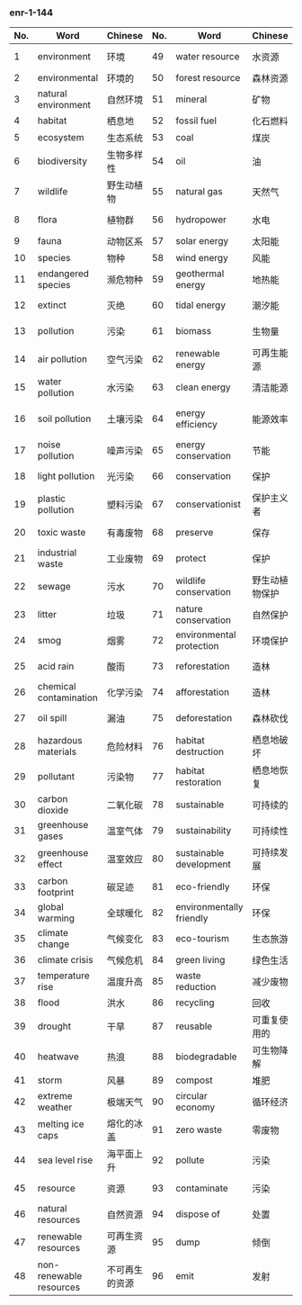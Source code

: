 ### enr-1-144

| No. | Word | Chinese | No. | Word | Chinese | No. | Word | Chinese |
|-----|------|---------|-----|------|---------|-----|------|---------|
| 1 | environment | 环境 | 49 | water resource | 水资源 | 97 | reduce emissions | 减少排放 |
| 2 | environmental | 环境的 | 50 | forest resource | 森林资源 | 98 | mitigate | 缓解 |
| 3 | natural environment | 自然环境 | 51 | mineral | 矿物 | 99 | combat | 战斗 |
| 4 | habitat | 栖息地 | 52 | fossil fuel | 化石燃料 | 100 | tackle | 处理 |
| 5 | ecosystem | 生态系统 | 53 | coal | 煤炭 | 101 | regulate | 调节 |
| 6 | biodiversity | 生物多样性 | 54 | oil | 油 | 102 | enforce | 执行 |
| 7 | wildlife | 野生动植物 | 55 | natural gas | 天然气 | 103 | monitor | 监视器 |
| 8 | flora | 植物群 | 56 | hydropower | 水电 | 104 | environmental policy | 环境政策 |
| 9 | fauna | 动物区系 | 57 | solar energy | 太阳能 | 105 | regulation | 规定 |
| 10 | species | 物种 | 58 | wind energy | 风能 | 106 | legislation | 立法 |
| 11 | endangered species | 濒危物种 | 59 | geothermal energy | 地热能 | 107 | environmental awareness | 环境意识 |
| 12 | extinct | 灭绝 | 60 | tidal energy | 潮汐能 | 108 | public awareness | 公众意识 |
| 13 | pollution | 污染 | 61 | biomass | 生物量 | 109 | environmental campaign | 环境运动 |
| 14 | air pollution | 空气污染 | 62 | renewable energy | 可再生能源 | 110 | climate action | 气候行动 |
| 15 | water pollution | 水污染 | 63 | clean energy | 清洁能源 | 111 | pressure group | 压力组 |
| 16 | soil pollution | 土壤污染 | 64 | energy efficiency | 能源效率 | 112 | non-governmental organization | 非政府组织 |
| 17 | noise pollution | 噪声污染 | 65 | energy conservation | 节能 | 113 | NGO | 非政府组织 |
| 18 | light pollution | 光污染 | 66 | conservation | 保护 | 114 | international cooperation | 国际合作 |
| 19 | plastic pollution | 塑料污染 | 67 | conservationist | 保护主义者 | 115 | carbon trading | 碳交易 |
| 20 | toxic waste | 有毒废物 | 68 | preserve | 保存 | 116 | emission trading | 排放交易 |
| 21 | industrial waste | 工业废物 | 69 | protect | 保护 | 117 | climate agreement | 气候协议 |
| 22 | sewage | 污水 | 70 | wildlife conservation | 野生动植物保护 | 118 | Paris Agreement | 巴黎协定 |
| 23 | litter | 垃圾 | 71 | nature conservation | 自然保护 | 119 | climate resilience | 气候弹性 |
| 24 | smog | 烟雾 | 72 | environmental protection | 环境保护 | 120 | environmental ethics | 环境伦理 |
| 25 | acid rain | 酸雨 | 73 | reforestation | 造林 | 121 | ecological footprint | 生态足迹 |
| 26 | chemical contamination | 化学污染 | 74 | afforestation | 造林 | 122 | carbon neutrality | 碳中立性 |
| 27 | oil spill | 漏油 | 75 | deforestation | 森林砍伐 | 123 | carbon offsetting | 碳抵消 |
| 28 | hazardous materials | 危险材料 | 76 | habitat destruction | 栖息地破坏 | 124 | environmental justice | 环境正义 |
| 29 | pollutant | 污染物 | 77 | habitat restoration | 栖息地恢复 | 125 | environmental degradation | 环境退化 |
| 30 | carbon dioxide | 二氧化碳 | 78 | sustainable | 可持续的 | 126 | habitat fragmentation | 栖息地破碎 |
| 31 | greenhouse gases | 温室气体 | 79 | sustainability | 可持续性 | 127 | water scarcity | 缺水 |
| 32 | greenhouse effect | 温室效应 | 80 | sustainable development | 可持续发展 | 128 | soil erosion | 土壤侵蚀 |
| 33 | carbon footprint | 碳足迹 | 81 | eco-friendly | 环保 | 129 | desertification | 荒漠化 |
| 34 | global warming | 全球暖化 | 82 | environmentally friendly | 环保 | 130 | marine ecosystem | 海洋生态系统 |
| 35 | climate change | 气候变化 | 83 | eco-tourism | 生态旅游 | 131 | coral reef | 珊瑚礁 |
| 36 | climate crisis | 气候危机 | 84 | green living | 绿色生活 | 132 | rainforest | 雨林 |
| 37 | temperature rise | 温度升高 | 85 | waste reduction | 减少废物 | 133 | wetland | 湿地 |
| 38 | flood | 洪水 | 86 | recycling | 回收 | 134 | grassland | 草原 |
| 39 | drought | 干旱 | 87 | reusable | 可重复使用的 | 135 | urbanization | 城市化 |
| 40 | heatwave | 热浪 | 88 | biodegradable | 可生物降解 | 136 | overpopulation | 人口过多 |
| 41 | storm | 风暴 | 89 | compost | 堆肥 | 137 | industrialization | 工业化 |
| 42 | extreme weather | 极端天气 | 90 | circular economy | 循环经济 | 138 | landfill | 垃圾填埋场 |
| 43 | melting ice caps | 熔化的冰盖 | 91 | zero waste | 零废物 | 139 | waste management | waste management |
| 44 | sea level rise | 海平面上升 | 92 | pollute | 污染 | 140 | sanitation | 卫生 |
| 45 | resource | 资源 | 93 | contaminate | 污染 | 141 | stormwater management | 雨水管理 |
| 46 | natural resources | 自然资源 | 94 | dispose of | 处置 | 142 | green infrastructure | 绿色基础设施 |
| 47 | renewable resources | 可再生资源 | 95 | dump | 倾倒 | 143 | urban green space | 城市绿色空间 |
| 48 | non-renewable resources | 不可再生的资源 | 96 | emit | 发射 | | | |